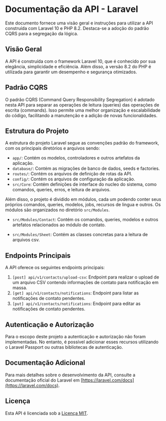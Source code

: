 # Documentação da API - Laravel

Este documento fornece uma visão geral e instruções para utilizar a API construída com Laravel 10 e PHP 8.2. Destaca-se a adoção do padrão CQRS para a segregação da lógica.

## Visão Geral

A API é construída com o framework Laravel 10, que é conhecido por sua elegância, simplicidade e eficiência. Além disso, a versão 8.2 do PHP é utilizada para garantir um desempenho e segurança otimizados.

## Padrão CQRS

O padrão CQRS (Command Query Responsibility Segregation) é adotado nesta API para separar as operações de leitura (queries) das operações de escrita (commands). Isso permite uma melhor organização e escalabilidade do código, facilitando a manutenção e a adição de novas funcionalidades.

## Estrutura do Projeto

A estrutura do projeto Laravel segue as convenções padrão do framework, com os principais diretórios e arquivos sendo:

- `app/`: Contém os modelos, controladores e outros artefatos da aplicação.
- `database/`: Contém as migrações de banco de dados, seeds e factories.
- `routes/`: Contém os arquivos de definição de rotas da API.
- `config/`: Contém os arquivos de configuração da aplicação.
- `src/Core`: Contém definições de interface do nucleo do sistema, como comandos, queries, erros, e leitura de arquivos.

Além disso, o projeto é dividido em módulos, cada um podendo conter seus próprios comandos, queries, modelos, jobs, recursos de lingua e outros. Os módulos são organizados no diretório `src/Modules`.

- `src/Modules/Contact`: Contém os comandos, queries, modelos e outros artefatos relacionados ao módulo de contato.

- `src/Modules/Sheet`: Contém as classes concretas para a leitura de arquivos csv.

## Endpoints Principais

A API oferece os seguintes endpoints principais:

1. `[post] api/v1/contacts/upload-csv`: Endpoint para realizar o upload de um arquivo CSV contendo informações de contato para notificação em massa.
2. `[get] api/v1/contacts/notifications`: Endpoint para listar as notificações de contato pendentes.
3. `[put] api/v1/contacts/notifications`: Endpoint para editar as notificações de contato pendentes.

## Autenticação e Autorização

Para o escopo deste projeto a autenticação e autorização não foram implementadas. No entanto, é possível adicionar esses recursos utilizando o Laravel Passport ou outras bibliotecas de autenticação.

## Documentação Adicional

Para mais detalhes sobre o desenvolvimento da API, consulte a documentação oficial do Laravel em [https://laravel.com/docs](https://laravel.com/docs).


## Licença

Esta API é licenciada sob a [Licença MIT](https://pt.wikipedia.org/wiki/Licen%C3%A7a_MIT).
